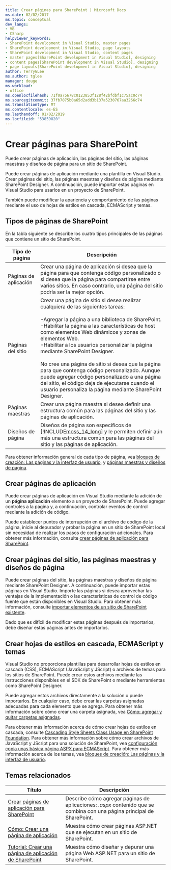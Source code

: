 ```yaml
---
title: Crear páginas para SharePoint | Microsoft Docs
ms.date: 02/02/2017
ms.topic: conceptual
dev_langs:
- VB
- CSharp
helpviewer_keywords:
- SharePoint development in Visual Studio, master pages
- SharePoint development in Visual Studio, page layouts
- SharePoint development in Visual Studio, content pages
- master pages[SharePoint development in Visual Studio], designing
- content pages[SharePoint development in Visual Studio], designing
- page layouts[SharePoint development in Visual Studio], designing
author: TerryGLee
ms.author: tglee
manager: douge
ms.workload:
- office
ms.openlocfilehash: 71f0a75678c0123853f128f42bfdbf1c75ac0c74
ms.sourcegitcommit: 37fb7075b0a65d2add3b137a5230767aa3266c74
ms.translationtype: MT
ms.contentlocale: es-ES
ms.lasthandoff: 01/02/2019
ms.locfileid: "53859820"
---
```

# <a name="create-pages-for-sharepoint"></a>Crear páginas para SharePoint
  Puede crear páginas de aplicación, las páginas del sitio, las páginas maestras y diseños de página para un sitio de SharePoint.  
  
 Puede crear páginas de aplicación mediante una plantilla en Visual Studio. Crear páginas del sitio, las páginas maestras y diseños de página mediante SharePoint Designer. A continuación, puede importar estas páginas en Visual Studio para usarlos en un proyecto de SharePoint.  
  
 También puede modificar la apariencia y comportamiento de las páginas mediante el uso de hojas de estilos en cascada, ECMAScript y temas.  
  
## <a name="types-of-sharepoint-pages"></a>Tipos de páginas de SharePoint
 En la tabla siguiente se describe los cuatro tipos principales de las páginas que contiene un sitio de SharePoint.  
  
|Tipo de página|Descripción|  
|---------------|-----------------|  
|Páginas de aplicación|Crear una página de aplicación si desea que la página para que contenga código personalizado o si desea que la página para compartirse entre varios sitios. En caso contrario, una página del sitio podría ser la mejor opción.|  
|Páginas del sitio|Crear una página de sitio si desea realizar cualquiera de las siguientes tareas:<br /><br /> -Agregar la página a una biblioteca de SharePoint.<br />-Habilitar la página a las características de host como elementos Web dinámicos y zonas de elementos Web.<br />-Habilitar a los usuarios personalizar la página mediante SharePoint Designer.<br /><br /> No cree una página de sitio si desea que la página para que contenga código personalizado. Aunque puede agregar código personalizado a una página del sitio, el código deja de ejecutarse cuando el usuario personaliza la página mediante SharePoint Designer.|  
|Páginas maestras|Crear una página maestra si desea definir una estructura común para las páginas del sitio y las páginas de aplicación.|  
|Diseños de página|Diseños de página son específicos de [!INCLUDE[moss_14_long](../sharepoint/includes/moss-14-long-md.md)] y le permiten definir aún más una estructura común para las páginas del sitio y las páginas de aplicación.|  
  
 Para obtener información general de cada tipo de página, vea [bloques de creación: Las páginas y la interfaz de usuario](http://go.microsoft.com/fwlink/?LinkID=182095), y [páginas maestras y diseños de página](http://go.microsoft.com/fwlink/?LinkID=182096).  
  
## <a name="create-application-pages"></a>Crear páginas de aplicación
 Puede crear páginas de aplicación en Visual Studio mediante la adición de un **página aplicación** elemento a un proyecto de SharePoint. Puede agregar controles a la página y, a continuación, controlar eventos de control mediante la adición de código.  
  
 Puede establecer puntos de interrupción en el archivo de código de la página, inicie al depurador y probar la página en un sitio de SharePoint local sin necesidad de realizar los pasos de configuración adicionales. Para obtener más información, consulte [crear páginas de aplicación para SharePoint](../sharepoint/creating-application-pages-for-sharepoint.md).  
  
## <a name="create-site-pages-master-pages-and-page-layouts"></a>Crear páginas del sitio, las páginas maestras y diseños de página
 Puede crear páginas del sitio, las páginas maestras y diseños de página mediante SharePoint Designer. A continuación, puede importar estas páginas en Visual Studio. Importe las páginas si desea aprovechar las ventajas de la implementación o las características de control de código fuente que están disponibles en Visual Studio. Para obtener más información, consulte [importar elementos de un sitio de SharePoint existente](../sharepoint/importing-items-from-an-existing-sharepoint-site.md).  
  
 Dado que es difícil de modificar estas páginas después de importarlos, debe diseñar estas páginas antes de importarlos.  
  
## <a name="create-cascading-style-sheets-ecmascript-and-themes"></a>Crear hojas de estilos en cascada, ECMAScript y temas
 Visual Studio no proporciona plantillas para desarrollar hojas de estilos en cascada (CSS), ECMAScript (JavaScript y JScript) o archivos de temas para los sitios de SharePoint. Puede crear estos archivos mediante las instrucciones disponibles en el SDK de SharePoint o mediante herramientas como SharePoint Designer.  
  
 Puede agregar estos archivos directamente a la solución o puede importarlos. En cualquier caso, debe crear las carpetas asignadas adecuadas para cada elemento que se agrega. Para obtener más información sobre cómo crear una carpeta asignada, vea [Cómo: agregar y quitar carpetas asignadas](../sharepoint/how-to-add-and-remove-mapped-folders.md).  
  
 Para obtener más información acerca de cómo crear hojas de estilos en cascada, consulte [Cascading Style Sheets Class Usage en SharePoint Foundation](http://go.microsoft.com/fwlink/?LinkID=182098). Para obtener más información sobre cómo crear archivos de JavaScript y JScript para una solución de SharePoint, vea [configuración copia unas básica página ASPX para ECMAScript](http://go.microsoft.com/fwlink/?LinkID=182099). Para obtener más información acerca de los temas, vea [bloques de creación: Las páginas y la interfaz de usuario](http://go.microsoft.com/fwlink/?LinkID=182095).  
  
## <a name="related-topics"></a>Temas relacionados
  
|Título|Descripción|  
|-----------|-----------------|  
|[Crear páginas de aplicación para SharePoint](../sharepoint/creating-application-pages-for-sharepoint.md)|Describe cómo agregar páginas de aplicaciones: *.aspx* contenido que se combina con una página principal de SharePoint.|  
|[Cómo: Crear una página de aplicación](../sharepoint/how-to-create-an-application-page.md)|Muestra cómo crear páginas ASP.NET que se ejecutan en un sitio de SharePoint.|  
|[Tutorial: Crear una página de aplicación de SharePoint](../sharepoint/walkthrough-creating-a-sharepoint-application-page.md)|Muestra cómo diseñar y depurar una página Web ASP.NET para un sitio de SharePoint.|  

